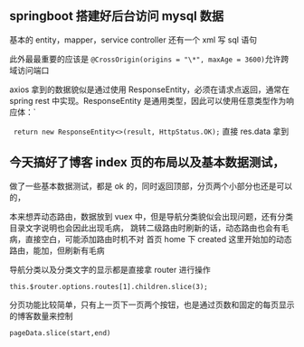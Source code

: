 ## springboot 搭建好后台访问 mysql 数据

基本的 entity，mapper，service controller 还有一个 xml 写 sql 语句

此外最最重要的应该是 `@CrossOrigin(origins = "\*", maxAge = 3600)`允许跨域访问端口

axios 拿到的数据貌似是通过使用 ResponseEntity，必须在请求点返回，通常在 spring rest 中实现。ResponseEntity 是通用类型，因此可以使用任意类型作为响应体：`

` return new ResponseEntity<>(result, HttpStatus.OK);`
直接 res.data 拿到

## 今天搞好了博客 index 页的布局以及基本数据测试，

做了一些基本数据测试，都是 ok 的，同时返回顶部，分页两个小部分也还是可以的，

本来想弄动态路由，数据放到 vuex 中，但是导航分类貌似会出现问题，还有分类目录文字说明也会因此出现毛病，
跳转二级路由时刷新的话，动态路由也会有毛病，直接空白，可能添加路由时机不对
首页 home 下 created 这里开始加的动态路由，能加，但刷新有毛病

导航分类以及分类文字的显示都是直接拿 router 进行操作

```
this.$router.options.routes[1].children.slice(3);
```

分页功能比较简单，只有上一页下一页两个按钮，也是通过页数和固定的每页显示的博客数量来控制

```
pageData.slice(start,end)
```
